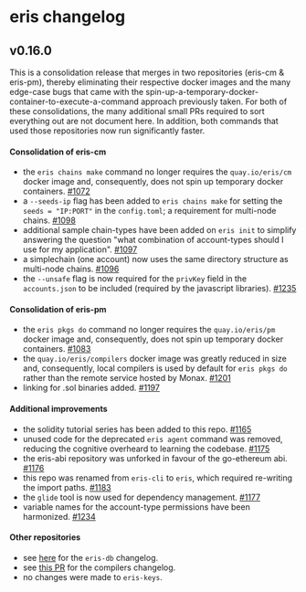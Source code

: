 # eris changelog
## v0.16.0
This is a consolidation release that merges in two repositories (eris-cm & eris-pm), thereby eliminating their respective docker images and the many edge-case bugs that came with the spin-up-a-temporary-docker-container-to-execute-a-command approach previously taken. For both of these consolidations, the many additional small PRs required to sort everything out are not document here. In addition, both commands that used those repositories now run significantly faster.

#### Consolidation of eris-cm
- the `eris chains make` command no longer requires the `quay.io/eris/cm` docker image and, consequently, does not spin up temporary docker containers. [#1072](https://github.com/monax/cli/pull/1072) 
- a `--seeds-ip` flag has been added to `eris chains make` for setting the `seeds = "IP:PORT"` in the `config.toml`; a requirement for multi-node chains. [#1098](https://github.com/monax/cli/pull/1098)
- additional sample chain-types have been added on `eris init` to simplify answering the question "what combination of account-types should I use for my application". [#1097](https://github.com/monax/cli/pull/1097)
- a simplechain (one account) now uses the same directory structure as multi-node chains. [#1096](https://github.com/monax/cli/pull/1096)
- the `--unsafe` flag is now required for the `privKey` field in the `accounts.json` to be included (required by the javascript libraries). [#1235](https://github.com/monax/cli/pull/1235)

#### Consolidation of eris-pm
- the `eris pkgs do` command no longer requires the `quay.io/eris/pm` docker image and, consequently, does not spin up temporary docker containers. [#1083](https://github.com/monax/cli/pull/1083)
- the `quay.io/eris/compilers` docker image was greatly reduced in size and, consequently, local compilers is used by default for `eris pkgs do` rather than the remote service hosted by Monax. [#1201](https://github.com/monax/cli/pull/1201)
- linking for .sol binaries added. [#1197](https://github.com/monax/cli/pull/1197)

#### Additional improvements
- the solidity tutorial series has been added to this repo. [#1165](https://github.com/monax/cli/pull/1165)
- unused code for the deprecated `eris agent` command was removed, reducing the cognitive overheard to learning the codebase. [#1175](https://github.com/monax/cli/pull/1175)
- the eris-abi repository was unforked in favour of the go-ethereum abi. [#1176](https://github.com/monax/cli/pull/1176)
- this repo was renamed from `eris-cli` to `eris`, which required re-writing the import paths. [#1183](https://github.com/monax/cli/pull/1183)
- the `glide` tool is now used for dependency management. [#1177](https://github.com/monax/cli/pull/1177)
- variable names for the account-type permissions have been harmonized. [#1234](https://github.com/monax/cli/pull/1234)

#### Other repositories
- see [here](https://github.com/monax/eris-db/blob/v0.16.0/CHANGELOG.md) for the `eris-db` changelog.
- see [this PR](https://github.com/monax/compilers/pull/121) for the compilers changelog.
- no changes were made to `eris-keys`. 
